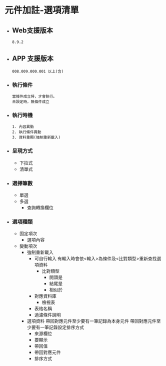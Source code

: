 # 元件加註-選項清單

* ## Web支援版本
  
      8.9.2

* ## APP 支援版本

      008.009.000.001 以上(含)

* ### 執行條件

      當條件成立時，才會執行。
      未設定時，無條件成立

* ### 執行時機

      1. 內容異動
      2. 執行條件異動
      3. 資料重顯(強制重新載入)

* ### 呈現方式

  * 下拉式
  * 清單式

* ### 選擇筆數

  * 單選
  * 多選
    * 查詢轉換欄位

* ### 選項種類

  * 固定項次
    * 選項內容
  * 變動項次
    * 強制重新載入
      * 可自行輸入
            有輸入時會依<輸入>為條件及<比對類型>重新查找選項資料
        * 比對類型
          * 開頭是
          * 結尾是
          * 相似於
      * 對應資料庫
        * 檢視表
      * 表格名稱
      * 過濾條件說明
    * 選項資料
          帶回對應元件至少要有一筆記錄為本身元件
          帶回對應元件至少要有一筆記錄設定排序方式
      * 來源欄位
      * 要顯示
      * 帶回值
      * 帶回對應元件
      * 排序方式
